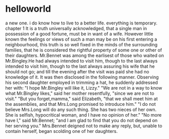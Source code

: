 # helloworld
a new one.
i do know how to live to a better life. everything is temporary.
chapter 1
It is a truth universally acknowledged, that a single man in possession of a good fortune, must be in want of a wife. However little known the feelings or views of such a man may be on his first entering a neighbourhood, this truth is so well fixed in the minds of the surrounding families, that he is considered the rightful property of some one or other of their daughters.
Mr.Bennet was among the earlisest of those who waited on Mr.Bingley.He had always intended to visit him, though to the last always intended to visit him, though to the last always assuring his wife that he should not go; and till the evening after the visit was paid she had no knowledge of it. It was then disclosed in the following manner. Observing his second daughter employed in trimming a hat, he suddenly addressed her with:
  "I hope Mr.Bingley will like it, Lizzy."
  "We are not in a way to know what Mr.Bingley likes," said her mother resentfully, "since we are not to visit."
  "But you forget,mamma," said Elizabeth, "that we shall meet him at the assemblies, and that Mrs.Long promised to introduce him."
  "I do not believe Mrs.Long will do any such thing. She has two nieces of her own. She is selfish, hypocritical woman, and I have no opinion of her."
  "No more have I," said Mr.Bennet; "and I am glad to find that you do not depend on her serving you."
  Mrs.Bennet deigned not to make any reply, but, unable to contain herself, began scolding one of her daughters.

